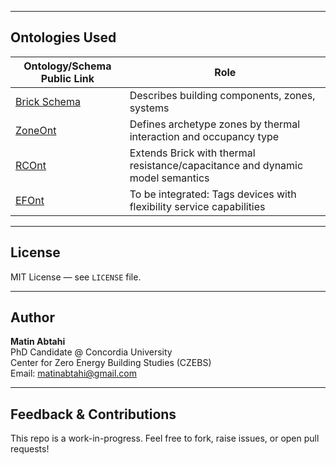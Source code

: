 
---

## Ontologies Used

| Ontology/Schema Public Link                                                                 | Role                                                                 |
|---------------------------------------------------------------------------------------------|----------------------------------------------------------------------|
| [Brick Schema](https://brickschema.org)                                                     | Describes building components, zones, systems                        |
| [ZoneOnt](https://github.com/matinabtahi/OperationalDigitalTwinning/blob/main/ZoneOnt.ttl) | Defines archetype zones by thermal interaction and occupancy type|
| [RCOnt](https://github.com/matinabtahi/OperationalDigitalTwinning/blob/main/RCOnt.ttl)     | Extends Brick with thermal resistance/capacitance and dynamic model semantics |
| [EFOnt](https://github.com/LBNL-ETA/EnergyFlexibilityOntology)                              | To be integrated: Tags devices with flexibility service capabilities                   |

---

## License

MIT License — see `LICENSE` file.

---

## Author

**Matin Abtahi**  
PhD Candidate @ Concordia University  
Center for Zero Energy Building Studies (CZEBS)  
Email: matinabtahi@gmail.com

---

## Feedback & Contributions

This repo is a work-in-progress.
Feel free to fork, raise issues, or open pull requests! 
